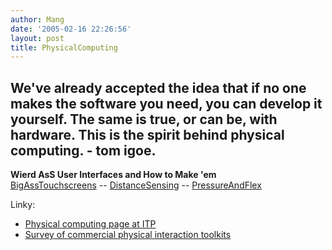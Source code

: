 ```yaml
---
author: Mang
date: '2005-02-16 22:26:56'
layout: post
title: PhysicalComputing
---
```


We've already accepted the idea that if no one makes the software you need, you can develop it yourself. The same is true, or can be, with hardware. This is the spirit behind physical computing. - tom igoe.<br>
----

<b>Wierd AsS User Interfaces and How to Make 'em</b><br>
[BigAssTouchscreens](BigAssTouchscreens.html) -- [DistanceSensing](DistanceSensing.html) -- [PressureAndFlex](PressureAndFlex.html)


Linky:

* [Physical computing page at ITP](http://fargo.itp.tsoa.nyu.edu/~tigoe/pcomp/index.shtml)
* [Survey of commercial physical interaction toolkits](http://regexp.bjoern.org/archives/000124.html)
